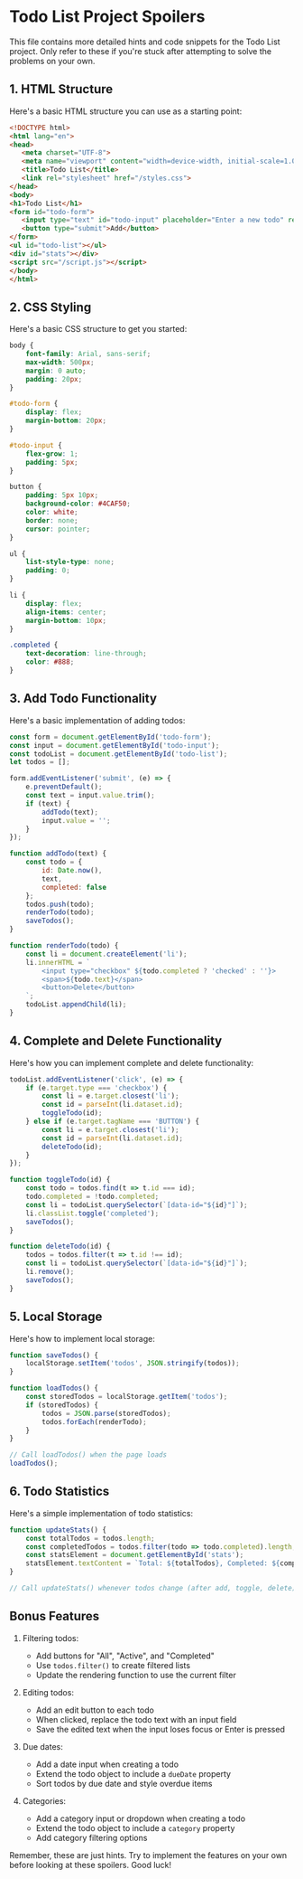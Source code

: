 # Todo List Project Spoilers

This file contains more detailed hints and code snippets for the Todo List project. Only refer to these if you're stuck after attempting to solve the problems on your own.

## 1. HTML Structure

Here's a basic HTML structure you can use as a starting point:

```html
<!DOCTYPE html>
<html lang="en">
<head>
   <meta charset="UTF-8">
   <meta name="viewport" content="width=device-width, initial-scale=1.0">
   <title>Todo List</title>
   <link rel="stylesheet" href="/styles.css">
</head>
<body>
<h1>Todo List</h1>
<form id="todo-form">
   <input type="text" id="todo-input" placeholder="Enter a new todo" required>
   <button type="submit">Add</button>
</form>
<ul id="todo-list"></ul>
<div id="stats"></div>
<script src="/script.js"></script>
</body>
</html>
```

## 2. CSS Styling

Here's a basic CSS structure to get you started:

```css
body {
    font-family: Arial, sans-serif;
    max-width: 500px;
    margin: 0 auto;
    padding: 20px;
}

#todo-form {
    display: flex;
    margin-bottom: 20px;
}

#todo-input {
    flex-grow: 1;
    padding: 5px;
}

button {
    padding: 5px 10px;
    background-color: #4CAF50;
    color: white;
    border: none;
    cursor: pointer;
}

ul {
    list-style-type: none;
    padding: 0;
}

li {
    display: flex;
    align-items: center;
    margin-bottom: 10px;
}

.completed {
    text-decoration: line-through;
    color: #888;
}
```

## 3. Add Todo Functionality

Here's a basic implementation of adding todos:

```javascript
const form = document.getElementById('todo-form');
const input = document.getElementById('todo-input');
const todoList = document.getElementById('todo-list');
let todos = [];

form.addEventListener('submit', (e) => {
    e.preventDefault();
    const text = input.value.trim();
    if (text) {
        addTodo(text);
        input.value = '';
    }
});

function addTodo(text) {
    const todo = {
        id: Date.now(),
        text,
        completed: false
    };
    todos.push(todo);
    renderTodo(todo);
    saveTodos();
}

function renderTodo(todo) {
    const li = document.createElement('li');
    li.innerHTML = `
        <input type="checkbox" ${todo.completed ? 'checked' : ''}>
        <span>${todo.text}</span>
        <button>Delete</button>
    `;
    todoList.appendChild(li);
}
```

## 4. Complete and Delete Functionality

Here's how you can implement complete and delete functionality:

```javascript
todoList.addEventListener('click', (e) => {
    if (e.target.type === 'checkbox') {
        const li = e.target.closest('li');
        const id = parseInt(li.dataset.id);
        toggleTodo(id);
    } else if (e.target.tagName === 'BUTTON') {
        const li = e.target.closest('li');
        const id = parseInt(li.dataset.id);
        deleteTodo(id);
    }
});

function toggleTodo(id) {
    const todo = todos.find(t => t.id === id);
    todo.completed = !todo.completed;
    const li = todoList.querySelector(`[data-id="${id}"]`);
    li.classList.toggle('completed');
    saveTodos();
}

function deleteTodo(id) {
    todos = todos.filter(t => t.id !== id);
    const li = todoList.querySelector(`[data-id="${id}"]`);
    li.remove();
    saveTodos();
}
```

## 5. Local Storage

Here's how to implement local storage:

```javascript
function saveTodos() {
    localStorage.setItem('todos', JSON.stringify(todos));
}

function loadTodos() {
    const storedTodos = localStorage.getItem('todos');
    if (storedTodos) {
        todos = JSON.parse(storedTodos);
        todos.forEach(renderTodo);
    }
}

// Call loadTodos() when the page loads
loadTodos();
```

## 6. Todo Statistics

Here's a simple implementation of todo statistics:

```javascript
function updateStats() {
    const totalTodos = todos.length;
    const completedTodos = todos.filter(todo => todo.completed).length;
    const statsElement = document.getElementById('stats');
    statsElement.textContent = `Total: ${totalTodos}, Completed: ${completedTodos}`;
}

// Call updateStats() whenever todos change (after add, toggle, delete)
```

## Bonus Features

1. Filtering todos:
    - Add buttons for "All", "Active", and "Completed"
    - Use `todos.filter()` to create filtered lists
    - Update the rendering function to use the current filter

2. Editing todos:
    - Add an edit button to each todo
    - When clicked, replace the todo text with an input field
    - Save the edited text when the input loses focus or Enter is pressed

3. Due dates:
    - Add a date input when creating a todo
    - Extend the todo object to include a `dueDate` property
    - Sort todos by due date and style overdue items

4. Categories:
    - Add a category input or dropdown when creating a todo
    - Extend the todo object to include a `category` property
    - Add category filtering options

Remember, these are just hints. Try to implement the features on your own before looking at these spoilers. Good luck!